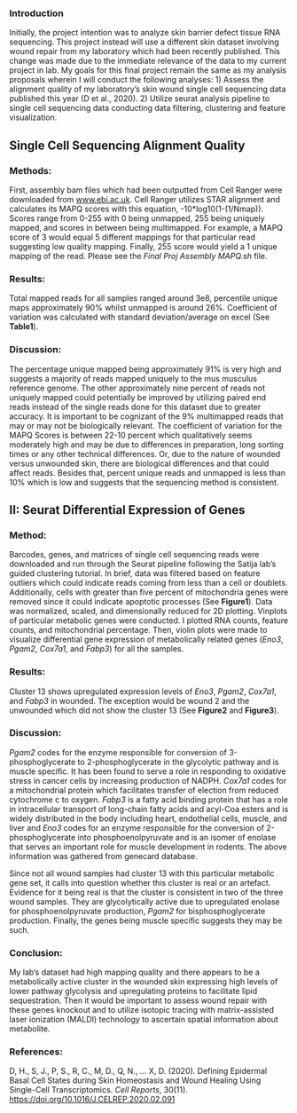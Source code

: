 ### Introduction

Initially, the project intention was to analyze skin barrier defect tissue RNA sequencing.  This project instead will use a different skin dataset involving wound repair from my laboratory which had been recently published. This change was made due to the immediate relevance of the data to my current project in lab. My goals for this final project remain the same as my analysis proposals wherein I will conduct the following analyses: 1)	Assess the alignment quality of my laboratory’s skin wound single cell sequencing data published this year (D et al., 2020). 2)	Utilize seurat analysis pipeline to single cell sequencing data conducting data filtering, clustering and feature visualization.

## Single Cell Sequencing Alignment Quality

### Methods: 

First, assembly bam files which had been outputted from Cell Ranger were downloaded from www.ebi.ac.uk. Cell Ranger utilizes STAR alignment and calculates its MAPQ scores with this equation, -10*log10(1-(1/Nmap)). Scores range from 0-255 with 0 being unmapped, 255 being uniquely mapped, and scores in between being multimapped. For example, a MAPQ score of 3 would equal 5 different mappings for that particular read suggesting low quality mapping. Finally, 255 score would yield a 1 unique mapping of the read. Please see the _Final Proj Assembly MAPQ.sh_ file. 

### Results: 

Total mapped reads for all samples ranged around 3e8, percentile unique maps approximately 90% whilst unmapped is around 26%. Coefficient of variation was calculated with standard deviation/average on excel (See **Table1**). 

### Discussion: 

The percentage unique mapped being approximately 91% is very high and suggests a majority of reads mapped uniquely to the mus musculus reference genome. The other approximately nine percent of reads not uniquely mapped could potentially be improved by utilizing paired end reads instead of the single reads done for this dataset due to greater accuracy. It is important to be cognizant of the 9% multimapped reads that may or may not be biologically relevant. The coefficient of variation for the MAPQ Scores is between 22-10 percent which qualitatively seems moderately high and may be due to differences in preparation, long sorting times or any other technical differences. Or, due to the nature of wounded versus unwounded skin, there are biological differences and that could affect reads. Besides that, percent unique reads and unmapped is less than 10% which is low and suggests that the sequencing method is consistent.

## II: Seurat Differential Expression of Genes

### Method: 

Barcodes, genes, and matrices of single cell sequencing reads were downloaded and run through the Seurat pipeline following the Satija lab’s guided clustering tutorial. In brief, data was filtered based on feature outliers which could indicate reads coming from less than a cell or doublets. Additionally, cells with greater than five percent of mitochondria genes were removed since it could indicate apoptotic processes (See **Figure1**). Data was normalized, scaled, and dimensionally reduced for 2D plotting. Vinplots of particular metabolic genes were conducted. I plotted RNA counts, feature counts, and mitochondrial percentage. Then, violin plots were made to visualize differential gene expression of metabolically related genes (*Eno3*, *Pgam2*, *Cox7a1*, and *Fabp3*) for all the samples. 
 
### Results: 

Cluster 13 shows upregulated expression levels of *Eno3*, *Pgam2*, *Cox7a1*, and *Fabp3* in wounded. The exception would be wound 2 and the unwounded which did not show the cluster 13 (See **Figure2** and **Figure3**). 
 
 
### Discussion: 

*Pgam2* codes for the enzyme responsible for conversion of 3-phosphoglycerate to 2-phosphoglycerate in the glycolytic pathway and is muscle specific. It has been found to serve a role in responding to oxidative stress in cancer cells by increasing production of NADPH. *Cox7a1* codes for a mitochondrial protein which facilitates transfer of election from reduced cytochrome c to oxygen. *Fabp3* is a fatty acid binding protein that has a role in intracellular transport of long-chain fatty acids and acyl-Coa esters and is widely distributed in the body including heart, endothelial cells, muscle, and liver and *Eno3* codes for an enzyme responsible for the conversion of 2-phosphoglycerate into phosphoenolpyruvate and is an isomer of enolase that serves an important role for muscle development in rodents. The above information was gathered from genecard database. 

Since not all wound samples had cluster 13 with this particular metabolic gene set, it calls into question whether this cluster is real or an artefact. Evidence for it being real is that the cluster is consistent in two of the three wound samples. They are glycolytically active due to upregulated enolase for phosphoenolpyruvate production, *Pgam2* for bisphosphoglycerate production. Finally, the genes being muscle specific suggests they may be such. 

### Conclusion: 
My lab’s dataset had high mapping quality and there appears to be a metabolically active cluster in the wounded skin expressing high levels of lower pathway glycolysis and upregulating proteins to facilitate lipid sequestration. Then it would be important to assess wound repair with these genes knockout and to utilize isotopic tracing with matrix-assisted laser ionization (MALDI) technology to ascertain spatial information about metabolite. 

### References: 
D, H., S, J., P, S., R, C., M, D., Q, N., … X, D. (2020). Defining Epidermal Basal Cell States during Skin Homeostasis and Wound Healing Using Single-Cell Transcriptomics. *Cell Reports*, 30(11). https://doi.org/10.1016/J.CELREP.2020.02.091


